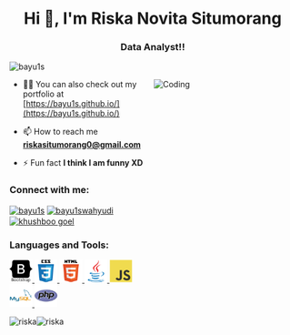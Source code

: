 <h1 align="center">Hi 👋, I'm Riska Novita Situmorang</h1>
<h3 align="center"> Data Analyst!!</h3>

<p align="left"> <img src="https://komarev.com/ghpvc/?username=bayu1s&label=Profile%20views&color=129e00&style=plastic" alt="bayu1s" /> </p>
<img align="right" alt="Coding" width="250" height="400" src="byu.jpg">

- 👨‍💻 You can also check out my portfolio at [https://bayu1s.github.io/](https://bayu1s.github.io/)

- 📫 How to reach me **riskasitumorang0@gmail.com**

- ⚡ Fun fact **I think I am funny XD**

<h3 align="left">Connect with me:</h3>
<p align="left">

<a href="https://www.linkedin.com/in/riskanovitasitumorang/" target="blank"><img align="center" src="https://cdn.jsdelivr.net/npm/simple-icons@3.0.1/icons/linkedin.svg" alt="bayu1s" height="30" width="40" /></a>
<a href="https://www.instagram.com/riska_stmrg/" target="blank"><img align="center" src="https://cdn.jsdelivr.net/npm/simple-icons@3.0.1/icons/instagram.svg" alt="bayu1swahyudi" height="30" width="40" /></a>
<a href="https://www.youtube.com/channel/UCrZn6n2TApRiK2jgBd3tS5Q" target="blank"><img align="center" src="https://cdn.jsdelivr.net/npm/simple-icons@3.0.1/icons/youtube.svg" alt="khushboo goel" height="30" width="40" /></a>

</p>

<h3 align="left">Languages and Tools:</h3>
<p align="left"> <a href="https://getbootstrap.com" target="_blank" rel="noreferrer"> <img src="https://raw.githubusercontent.com/devicons/devicon/master/icons/bootstrap/bootstrap-plain-wordmark.svg" alt="bootstrap" width="40" height="40"/> </a> <a href="https://www.w3schools.com/css/" target="_blank" rel="noreferrer"> <img src="https://raw.githubusercontent.com/devicons/devicon/master/icons/css3/css3-original-wordmark.svg" alt="css3" width="40" height="40"/> </a> <a href="https://www.w3.org/html/" target="_blank" rel="noreferrer"> <img src="https://raw.githubusercontent.com/devicons/devicon/master/icons/html5/html5-original-wordmark.svg" alt="html5" width="40" height="40"/> </a> <a href="https://www.java.com" target="_blank" rel="noreferrer"> <img src="https://raw.githubusercontent.com/devicons/devicon/master/icons/java/java-original.svg" alt="java" width="40" height="40"/> </a> <a href="https://developer.mozilla.org/en-US/docs/Web/JavaScript" target="_blank" rel="noreferrer"> <img src="https://raw.githubusercontent.com/devicons/devicon/master/icons/javascript/javascript-original.svg" alt="javascript" width="40" height="40"/> </a> <a href="https://www.mysql.com/" target="_blank" rel="noreferrer"> <img src="https://raw.githubusercontent.com/devicons/devicon/master/icons/mysql/mysql-original-wordmark.svg" alt="mysql" width="40" height="40"/> </a> <a href="https://www.php.net" target="_blank" rel="noreferrer"> <img src="https://raw.githubusercontent.com/devicons/devicon/master/icons/php/php-original.svg" alt="php" width="40" height="40"/> </a> </p>

<p><img align="left" src="https://github-readme-stats.vercel.app/api/top-langs?username=bayu1s&show_icons=true&locale=en&layout=compact" alt="riska" /></p>
<p>&nbsp;<img align="left" src="https://github-readme-stats.vercel.app/api?username=bayu1s&show_icons=true&locale=en" alt="riska" /></p>
